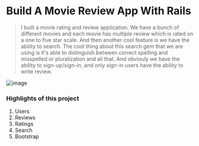 # Build A Movie Review App With Rails
> I built a movie rating and review application.
> We have a bunch of different movies and each movie has multiple review which is rated on a one to five star scale. And then another cool feature is we have the ability to search.
> The cool thing about this search gem that we are using is it's able to distinguish between correct spelling and misspelled or pluralization and all that.
> And obviouly we have the ability to sign-up/sign-in, and only sign-in users have the ability to write review.

![image](https://goirtineve.files.wordpress.com/2014/11/movie-reviews-icon11.jpg)

### Highlights of this project
1. Users
2. Reviews
3. Ratings
4. Search
5. Bootstrap

